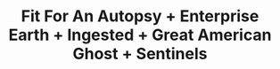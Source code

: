 ---
layout: post
category: concert
title: Fit For An Autopsy + Enterprise Earth + Ingested + Great American Ghost + Sentinels
artists: 
- Fit For An Autopsy
- Enterprise Earth
- Ingested
- Great American Ghost
- Sentinels
place: 
- Glazart
country: France
city: Paris
---